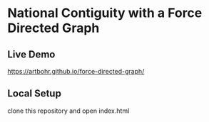 # National Contiguity with a Force Directed Graph

## Live Demo
https://artbohr.github.io/force-directed-graph/

## Local Setup
clone this repository and open index.html

